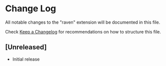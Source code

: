 # Change Log

All notable changes to the "raven" extension will be documented in this file.

Check [Keep a Changelog](http://keepachangelog.com/) for recommendations on how to structure this file.

## [Unreleased]

- Initial release
